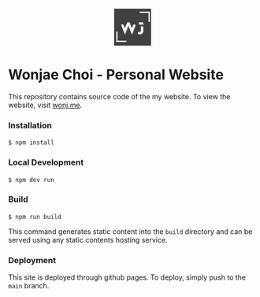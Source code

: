 <p align="center">
 <img src="static/img/logo.png" width="75">
</p>

# Wonjae Choi - Personal Website

This repository contains source code of the my website. To view the website, visit [wonj.me](https://wonj.me).

### Installation

```
$ npm install
```

### Local Development

```
$ npm dev run
```

### Build

```
$ npm run build
```

This command generates static content into the `build` directory and can be served using any static contents hosting service.

### Deployment

This site is deployed through github pages. To deploy, simply push to the `main` branch.
